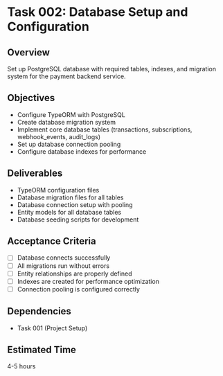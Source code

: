 # Task 002: Database Setup and Configuration

## Overview
Set up PostgreSQL database with required tables, indexes, and migration system for the payment backend service.

## Objectives
- Configure TypeORM with PostgreSQL
- Create database migration system
- Implement core database tables (transactions, subscriptions, webhook_events, audit_logs)
- Set up database connection pooling
- Configure database indexes for performance

## Deliverables
- TypeORM configuration files
- Database migration files for all tables
- Database connection setup with pooling
- Entity models for all database tables
- Database seeding scripts for development

## Acceptance Criteria
- [ ] Database connects successfully
- [ ] All migrations run without errors
- [ ] Entity relationships are properly defined
- [ ] Indexes are created for performance optimization
- [ ] Connection pooling is configured correctly

## Dependencies
- Task 001 (Project Setup)

## Estimated Time
4-5 hours
